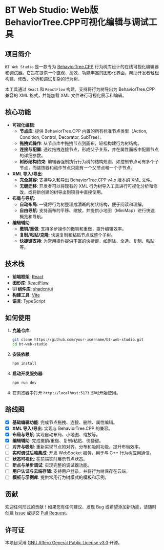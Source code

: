 # BT Web Studio: Web版BehaviorTree.CPP可视化编辑与调试工具

## 项目简介

`BT Web Studio` 是一款专为 [BehaviorTree.CPP](https://github.com/BehaviorTree/BehaviorTree.CPP) 行为树库设计的在线可视化编辑器和调试器。它旨在提供一个直观、高效、功能丰富的图形化界面，帮助开发者轻松构建、修改、分析和调试复杂的行为树。

本工具通过 `React` 和 `ReactFlow` 构建，支持将行为树导出为 BehaviorTree.CPP 兼容的 XML 格式，并能加载 XML 文件进行可视化展示和编辑。

## 核心功能

-   **可视化编辑**:
    -   **节点库**: 提供 BehaviorTree.CPP 内置的所有标准节点类型（Action, Condition, Control, Decorator, SubTree）。
    -   **拖拽式操作**: 从节点库中拖拽节点到画布，轻松构建行为树结构。
    -   **连接与配置**: 通过拖拽连接节点，形成父子关系，并在属性面板中配置节点的详细参数。
    -   **树形结构约束**: 编辑器强制执行行为树的结构规则，如控制节点可有多个子节点，而装饰器和动作节点只能有一个父节点和一个子节点。
-   **XML 导入/导出**:
    -   **完全兼容**: 支持导入和导出 BehaviorTree.CPP v4.x 版本的 XML 文件。
    -   **无缝迁移**: 开发者可以将现有的 XML 行为树导入工具进行可视化分析和修改，或将新创建的树导出到项目中直接使用。
-   **布局与导航**:
    -   **自动布局**: 一键将行为树整理成清晰的树状结构，便于阅读和理解。
    -   **自由导航**: 支持画布的平移、缩放，并提供小地图（MiniMap）进行快速概览和导航。
-   **编辑辅助**:
    -   **撤销/重做**: 支持多步操作的撤销和重做，提升编辑效率。
    -   **复制/粘贴/克隆**: 快速复制和粘贴节点或整个子树。
    -   **快捷键支持**: 为常用操作提供丰富的快捷键，如删除、全选、复制、粘贴等。

## 技术栈

-   **前端框架**: [React](https://react.dev/)
-   **图形库**: [ReactFlow](https://reactflow.dev/)
-   **UI 组件库**: [shadcn/ui](https://ui.shadcn.com/)
-   **构建工具**: [Vite](https://vitejs.dev/)
-   **语言**: TypeScript

## 如何使用

1.  **克隆仓库**:
    ```bash
    git clone https://github.com/your-username/bt-web-studio.git
    cd bt-web-studio
    ```
2.  **安装依赖**:
    ```bash
    npm install
    ```
3.  **启动开发服务器**:
    ```bash
    npm run dev
    ```
4.  在浏览器中打开 `http://localhost:5173` 即可开始使用。

## 路线图

-   [x] **基础编辑功能**: 完成节点拖拽、连接、删除、属性编辑。
-   [x] **XML 导入/导出**: 实现与 BehaviorTree.CPP 的兼容。
-   [x] **布局与导航**: 实现自动布局、小地图、缩放等。
-   [x] **编辑辅助**: 完成撤销/重做、复制/粘贴、快捷键。
-   [ ] **对齐与吸附**: 重新实现节点的对齐、分布和吸附功能，提升布局效率。
-   [ ] **实时调试后端集成**: 开发 WebSocket 服务，用于与 C++ 行为树应用通信。
-   [ ] **状态可视化**: 在前端实时展示节点状态。
-   [ ] **断点与单步调试**: 实现完整的调试器功能。
-   [ ] **用户认证与云端存储**: 支持用户登录，并将行为树保存在云端。
-   [ ] **模板与示例库**: 提供常用行为树模式的模板和示例。

## 贡献

欢迎任何形式的贡献！如果您有任何建议、发现 Bug 或希望添加新功能，请随时创建 [Issue](https://github.com/your-username/bt-web-studio/issues) 或提交 [Pull Request](https://github.com/your-username/bt-web-studio/pulls)。

## 许可证

本项目采用 [GNU Affero General Public License v3.0](LICENSE) 开源。
